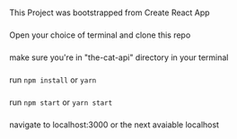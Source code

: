 ###
This Project was bootstrapped from Create React App

###
Open your choice of terminal and clone this repo

###
make sure you're in "the-cat-api" directory in your terminal

### 
run `npm install` or `yarn`

### 
run `npm start` or `yarn start`

###
navigate to localhost:3000 or the next avaiable localhost
